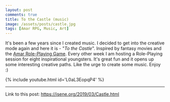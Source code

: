 ```yaml
---
layout: post
comments: true
title: To the Castle (music)
image: /assets/posts/castle.jpg
tags: [Amar RPG, Music, Art]
---
```


It's been a few years since I created music. I decided to get into the creative mode again and here it is - "<i>To the Castle</i>". Inspired by fantasy movies and the [Amar Role-Playing Game](http://d6gaming.org). Every other week I am hosting a Role-Playing session for eight inspirational youngsters. It's great fun and it opens up some interesting creative paths. Like the urge to create some music. Enjoy :)

{% include youtube.html id='L0aL3EopqP4' %}

---
Link to this post: <https://isene.org/2019/03/Castle.html>
